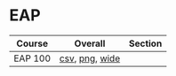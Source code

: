 # EAP

| Course | Overall | Section |
| ------ | ------- | ------- |
| EAP 100 | [csv](https://github.com/UCSD-Historical-Enrollment-Data/2024Fall/blob/main/overall/EAP%20100.csv), [png](https://raw.githubusercontent.com/UCSD-Historical-Enrollment-Data/2024Fall/main/plot_overall/EAP%20100.png), [wide](https://raw.githubusercontent.com/UCSD-Historical-Enrollment-Data/2024Fall/main/plot_overall_wide/EAP%20100.png) |  |
